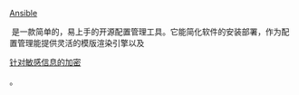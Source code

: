[Ansible](https://www.ansible.com/)

 是一款简单的，易上手的开源配置管理工具。它能简化软件的安装部署，作为配置管理能提供灵活的模版渲染引擎以及

[针对敏感信息的加密](https://docs.ansible.com/ansible/latest/user_guide/vault.html#)

。

